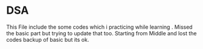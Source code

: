 # DSA
This File include the some codes which i practicing while learning . Missed the basic part but trying to update that too. Starting from Middle and lost the codes backup of basic but its ok.
